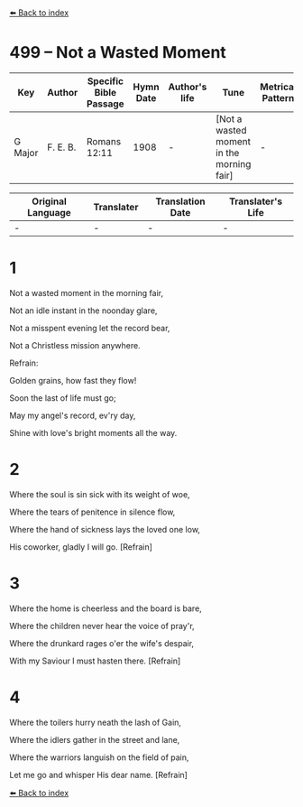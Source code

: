 [⬅️ Back to index](../README.md)

# 499 – Not a Wasted Moment

Key | Author   | Specific Bible Passage     |Hymn Date |Author's life |Tune |Metrical Pattern   |Composer/Source
-- | --------- | ---------------------------|----------|--------------|-----|-------------------|-------------  
G Major |F. E. B. |Romans 12:11 |1908 |- |[Not a wasted moment in the morning fair] |- |F. E. Belden

Original Language | Translater | Translation Date   | Translater's Life  
----------------- | --------- | --------------------|-------------     
\- |- |- |-




# 1

Not a wasted moment in the morning fair,

Not an idle instant in the noonday glare,

Not a misspent evening let the record bear,

Not a Christless mission anywhere.



Refrain:

Golden grains, how fast they flow!

Soon the last of life must go;

May my angel's record, ev'ry day,

Shine with love's bright moments all the way.



# 2

Where the soul is sin sick with its weight of woe,

Where the tears of penitence in silence flow,

Where the hand of sickness lays the loved one low,

His coworker, gladly I will go.  [Refrain]



# 3

Where the home is cheerless and the board is bare,

Where the children never hear the voice of pray'r,

Where the drunkard rages o'er the wife's despair,

With my Saviour I must hasten there.  [Refrain]



# 4

Where the toilers hurry neath the lash of Gain,

Where the idlers gather in the street and lane,

Where the warriors languish on the field of pain,

Let me go and whisper His dear name.  [Refrain]

[⬅️ Back to index](../README.md)
